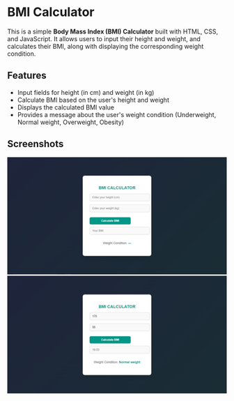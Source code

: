 # BMI Calculator

This is a simple **Body Mass Index (BMI) Calculator** built with HTML, CSS, and JavaScript. It allows users to input their height and weight, and calculates their BMI, along with displaying the corresponding weight condition.

## Features

- Input fields for height (in cm) and weight (in kg)
- Calculate BMI based on the user's height and weight
- Displays the calculated BMI value
- Provides a message about the user's weight condition (Underweight, Normal weight, Overweight, Obesity)
  
## Screenshots

![BMI Calculator Screenshot](screenshot1.png)
![BMI Calculator Screenshot](screenshot2.png)
